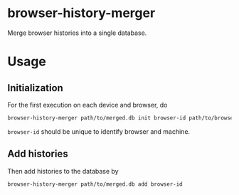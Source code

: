 # browser-history-merger

Merge browser histories into a single database.

# Usage
## Initialization
For the first execution on each device and browser, do
```sh
browser-history-merger path/to/merged.db init browser-id path/to/browser/history/database
```
`browser-id` should be unique to identify browser and machine.

## Add histories
Then add histories to the database by
```sh
browser-history-merger path/to/merged.db add browser-id
```

